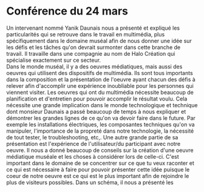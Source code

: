 <h1>Conférence du 24 mars</h1>
Un intervenant nommé Yanik Daunais nous a présenté et expliqué les particularités qui se retrouve dans le travail en multimédia, plus spécifiquement dans le domaine muséal afin de nous donner une idée sur les défis et les tâches qu'on devrait surmonter dans cette branche de travail. Il travaille dans une compagnie au nom de Halo Création qui spécialise exactement sur ce secteur. 
<br/>
Dans le monde muséal, il y a des oeuvres médiatiques, mais aussi des oeuvres qui utilisent des dispositifs de multimédia. Ils sont tous importants dans la composition et la présentation de l'oeuvre ayant chacun des défis à relever afin d'accomplir une expérience inoubliable pour les personnes qui viennent visiter. Les oeuvres qui ont du multimédia nécessite beaucoup de planification et d'entretien pour pouvoir accomplir le résultat voulu. Cela nécessite une grande implication dans le monde technologique et technique dont monsieur Daunais a passé beaucoup de temps à nous expliquer et démontrer les grandes lignes de ce qu'on va devoir faire dans le future. Par exemple les installations électriques, les composantes techniques qu'on va manipuler, l'importance de la propreté dans notre technologie, la nécessité de tout tester, le troubleshooting, etc,. Une autre grande partie de sa présentation est l'expérience de l'utilisateur/du participant avec notre oeuvre. Il nous a donné beaucoup de conseils sur la création d'une oeuvre médiatique muséale et les choses à considérer lors de celle-ci. C'est important dans le domaine de se concentrer sur ce que tu veux raconter et ce qui est nécessaire à faire pour pouvoir présenter cette idée puisque le coeur de notre oeuvre est ce qui est le plus important afin de rejoindre le plus de visiteurs possibles. Dans un schéma, il nous a présenté les 
